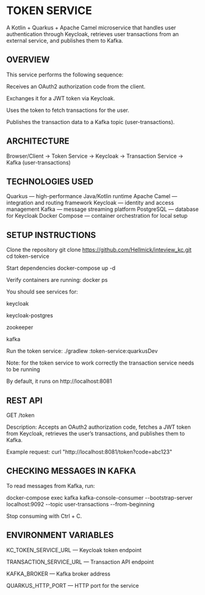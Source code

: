 # TOKEN SERVICE

A Kotlin + Quarkus + Apache Camel microservice that handles user authentication through Keycloak, retrieves user transactions from an external service, and publishes them to Kafka.

## OVERVIEW

This service performs the following sequence:

Receives an OAuth2 authorization code from the client.

Exchanges it for a JWT token via Keycloak.

Uses the token to fetch transactions for the user.

Publishes the transaction data to a Kafka topic (user-transactions).

## ARCHITECTURE

Browser/Client → Token Service → Keycloak → Transaction Service → Kafka (user-transactions)

## TECHNOLOGIES USED

Quarkus — high-performance Java/Kotlin runtime
Apache Camel — integration and routing framework
Keycloak — identity and access management
Kafka — message streaming platform
PostgreSQL — database for Keycloak
Docker Compose — container orchestration for local setup

## SETUP INSTRUCTIONS

Clone the repository
git clone https://github.com/Hellmick/inteview_kc.git
cd token-service

Start dependencies
docker-compose up -d

Verify containers are running:
docker ps

You should see services for:

keycloak

keycloak-postgres

zookeeper

kafka

Run the token service:
./gradlew :token-service:quarkusDev

Note: for the token service to work correctly the transaction service needs to be running

By default, it runs on http://localhost:8081

## REST API

GET /token

Description:
Accepts an OAuth2 authorization code, fetches a JWT token from Keycloak, retrieves the user’s transactions, and publishes them to Kafka.

Example request:
curl "http://localhost:8081/token?code=abc123"

## CHECKING MESSAGES IN KAFKA

To read messages from Kafka, run:

docker-compose exec kafka kafka-console-consumer
--bootstrap-server localhost:9092
--topic user-transactions
--from-beginning

Stop consuming with Ctrl + C.

## ENVIRONMENT VARIABLES

KC_TOKEN_SERVICE_URL — Keycloak token endpoint

TRANSACTION_SERVICE_URL — Transaction API endpoint

KAFKA_BROKER — Kafka broker address

QUARKUS_HTTP_PORT — HTTP port for the service